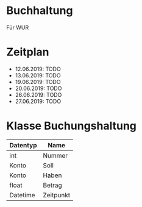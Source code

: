 # Buchhaltung
Für WUR

# Zeitplan
- 12.06.2019: TODO
- 13.06.2019: TODO
- 19.06.2019: TODO
- 20.06.2019: TODO
- 26.06.2019: TODO
- 27.06.2019: TODO

# Klasse Buchungshaltung
| Datentyp | Name      |
|----------|-----------|
| int      | Nummer    |
| Konto    | Soll      |
| Konto    | Haben     |
| float    | Betrag    |
| Datetime | Zeitpunkt |
